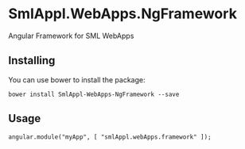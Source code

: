 # SmlAppl.WebApps.NgFramework
Angular Framework for SML WebApps

Installing
-----
You can use bower to install the package:

```
bower install SmlAppl-WebApps-NgFramework --save
```

Usage
-----

```
angular.module("myApp", [ "smlAppl.webApps.framework" ]);
```
